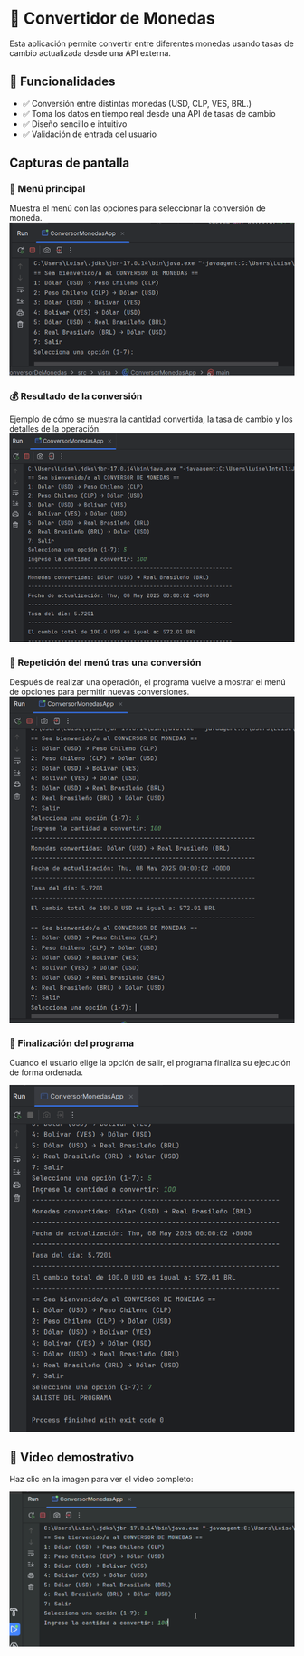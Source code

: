 # 💱 Convertidor de Monedas

Esta aplicación permite convertir entre diferentes monedas usando tasas de cambio actualizada desde una API externa.

## 🚀 Funcionalidades

- ✅ Conversión entre distintas monedas (USD, CLP, VES, BRL.)
- ✅ Toma los datos en tiempo real desde una API de tasas de cambio
- ✅ Diseño sencillo e intuitivo
- ✅ Validación de entrada del usuario

## Capturas de pantalla

### 🧭 Menú principal
Muestra el menú con las opciones para seleccionar la conversión de moneda.
![InterfazPrincipal](src/imagenes/menu.png)

### 💰 Resultado de la conversión
Ejemplo de cómo se muestra la cantidad convertida, la tasa de cambio y los detalles de la operación.
![Resultado](src/imagenes/conversion.png)

### 🔁 Repetición del menú tras una conversión

Después de realizar una operación, el programa vuelve a mostrar el menú de opciones para permitir nuevas conversiones.
![RepeticiónDelMenu](src/imagenes/menu-repetido.png)

### 🛑 Finalización del programa

Cuando el usuario elige la opción de salir, el programa finaliza su ejecución de forma ordenada.

![Finalización del programa](src/imagenes/salida-programa.png)

## 🎥 Video demostrativo

Haz clic en la imagen para ver el video completo:

[![Ver demo](src/imagenes/demo-thumbnail.png)](https://youtu.be/mGvyeP51_4A)